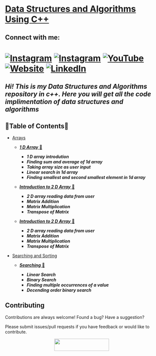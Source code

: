 # [Data Structures and Algorithms Using C++](https://github.com/reddevill007/Data-Structures-and-Algorithms)

## Connect with me:

# [![Instagram](https://img.shields.io/badge/Saurabh_Pandey-%23E4405F.svg?style=for-the-badge&logo=Instagram&logoColor=white)](https://www.instagram.com/_inertiaa/) [![Instagram](https://img.shields.io/badge/happy_snappy-%23E4405F.svg?style=for-the-badge&logo=Instagram&logoColor=white)](https://www.instagram.com/happy._.snappy_/) [![YouTube](https://img.shields.io/badge/code_inertia-%23FF0000.svg?style=for-the-badge&logo=YouTube&logoColor=white)](https://www.youtube.com/channel/UCmpXdOaZAIXfAG4kKSdrPDA) [![Website](https://img.shields.io/website?label=codeinertia&style=for-the-badge&url=https%3A%2F%2Fcodestackr.com)](https://reddevill007.github.io/my-portfolio/) [![LinkedIn](https://img.shields.io/badge/linkedin-%230077B5.svg?style=for-the-badge&logo=linkedin&logoColor=white)](https://www.linkedin.com/in/saurabh-pandey-161348200)

## **_Hi! This is my Data Structures and Algorithms repository in c++. Here you will get all the code implimentation of data structures and algorithms_**

## 🌟Table of Contents🌟

- [Arrays](https://github.com/reddevill007/Data-Structures-and-Algorithms/tree/master/Arrays)

  - [**_1 D Array_** 📜](https://github.com/reddevill007/Data-Structures-and-Algorithms/tree/master/Arrays/1%20D%20Array)

    - **_1 D array introdution_**
    - **_Finding sum and average of 1d array_**
    - **_Taking array size as user input_**
    - **_Linear search in 1d array_**
    - **_Finding smallest and second smallest element in 1d array_**

  - [**_Introduction to 2 D Array_** 📜](https://github.com/reddevill007/Data-Structures-and-Algorithms/tree/master/Arrays/2%20D%20Array)

    - **_2 D array reading data from user_**
    - **_Matrix Addition_**
    - **_Matrix Multiplication_**
    - **_Transpose of Matrix_**

  - [**_Introduction to 2 D Array_** 📜](https://github.com/reddevill007/Data-Structures-and-Algorithms/tree/master/Arrays/2%20D%20Array)
    - **_2 D array reading data from user_**
    - **_Matrix Addition_**
    - **_Matrix Multiplication_**
    - **_Transpose of Matrix_**

- [Searching and Sorting](https://github.com/reddevill007/Data-Structures-and-Algorithms/tree/master/Searching%20and%20Sorting)

  - [**_Searching_** 📜](https://github.com/reddevill007/Data-Structures-and-Algorithms/tree/master/Searching%20and%20Sorting/Searching)

    - **_Linear Search_**
    - **_Binary Search_**
    - **_Finding multiple occurrences of a value_**
    - **_Decending order binary search_**

## Contributing

Contributions are always welcome!
Found a bug? Have a suggestion?

Please submit issues/pull requests if you have feedback or would like to contribute.

<p align="center">
  <img width="180" height="40" src="https://forthebadge.com/images/badges/built-with-love.svg">
</p>
